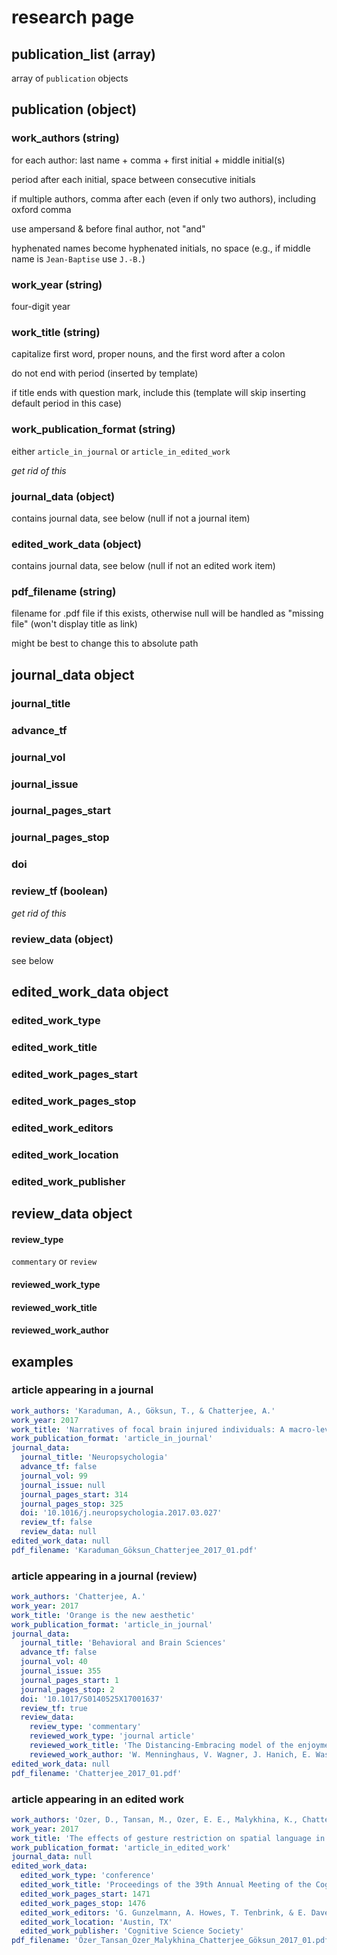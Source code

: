 # research page

## publication_list (array)

array of `publication` objects

## publication (object)

### work_authors (string)

for each author: last name + comma + first initial + middle initial(s)

period after each initial, space between consecutive initials

if multiple authors, comma after each (even if only two authors), including oxford comma

use ampersand & before final author, not "and"

hyphenated names become hyphenated initials, no space (e.g., if middle name is `Jean-Baptise` use `J.-B.`)

### work_year (string)

four-digit year

### work_title (string)

capitalize first word, proper nouns, and the first word after a colon

do not end with period (inserted by template)

if title ends with question mark, include this (template will skip inserting default period in this case)

### work_publication_format (string)

either `article_in_journal` or `article_in_edited_work`

*get rid of this*

### journal_data (object)

contains journal data, see below (null if not a journal item)

### edited_work_data (object)

contains journal data, see below (null if not an edited work item)

### pdf_filename (string)

filename for .pdf file if this exists, otherwise null will be handled as "missing file" (won't display title as link)

might be best to change this to absolute path

## journal_data object

### journal_title

### advance_tf

### journal_vol

### journal_issue

### journal_pages_start

### journal_pages_stop

### doi

### review_tf (boolean)

*get rid of this*

### review_data (object)

see below

## edited_work_data object

### edited_work_type

### edited_work_title

### edited_work_pages_start

### edited_work_pages_stop

### edited_work_editors

### edited_work_location

### edited_work_publisher

## review_data object

#### review_type

`commentary` or `review`

#### reviewed_work_type

#### reviewed_work_title

#### reviewed_work_author

## examples

### article appearing in a journal

```yml
work_authors: 'Karaduman, A., Göksun, T., & Chatterjee, A.'
work_year: 2017
work_title: 'Narratives of focal brain injured individuals: A macro-level analysis'
work_publication_format: 'article_in_journal'
journal_data:
  journal_title: 'Neuropsychologia'
  advance_tf: false
  journal_vol: 99
  journal_issue: null
  journal_pages_start: 314
  journal_pages_stop: 325
  doi: '10.1016/j.neuropsychologia.2017.03.027'
  review_tf: false
  review_data: null
edited_work_data: null
pdf_filename: 'Karaduman_Göksun_Chatterjee_2017_01.pdf'
```

### article appearing in a journal (review)

```yml
work_authors: 'Chatterjee, A.'
work_year: 2017
work_title: 'Orange is the new aesthetic'
work_publication_format: 'article_in_journal'
journal_data:
  journal_title: 'Behavioral and Brain Sciences'
  advance_tf: false
  journal_vol: 40
  journal_issue: 355
  journal_pages_start: 1
  journal_pages_stop: 2
  doi: '10.1017/S0140525X17001637'
  review_tf: true
  review_data:
    review_type: 'commentary'
    reviewed_work_type: 'journal article'
    reviewed_work_title: 'The Distancing-Embracing model of the enjoyment of negative emotions in art reception'
    reviewed_work_author: 'W. Menninghaus, V. Wagner, J. Hanich, E. Wassiliwizky, T. Jacobsen, & S. Koelsch'
edited_work_data: null
pdf_filename: 'Chatterjee_2017_01.pdf'
```

### article appearing in an edited work

```yml
work_authors: 'Özer, D., Tansan, M., Özer, E. E., Malykhina, K., Chatterjee, A., & Göksun, T.'
work_year: 2017
work_title: 'The effects of gesture restriction on spatial language in young and elderly adults'
work_publication_format: 'article_in_edited_work'
journal_data: null
edited_work_data:
  edited_work_type: 'conference'
  edited_work_title: 'Proceedings of the 39th Annual Meeting of the Cognitive Science Society'
  edited_work_pages_start: 1471
  edited_work_pages_stop: 1476
  edited_work_editors: 'G. Gunzelmann, A. Howes, T. Tenbrink, & E. Davelaar (Eds.)'
  edited_work_location: 'Austin, TX'
  edited_work_publisher: 'Cognitive Science Society'
pdf_filename: 'Özer_Tansan_Özer_Malykhina_Chatterjee_Göksun_2017_01.pdf'
```
